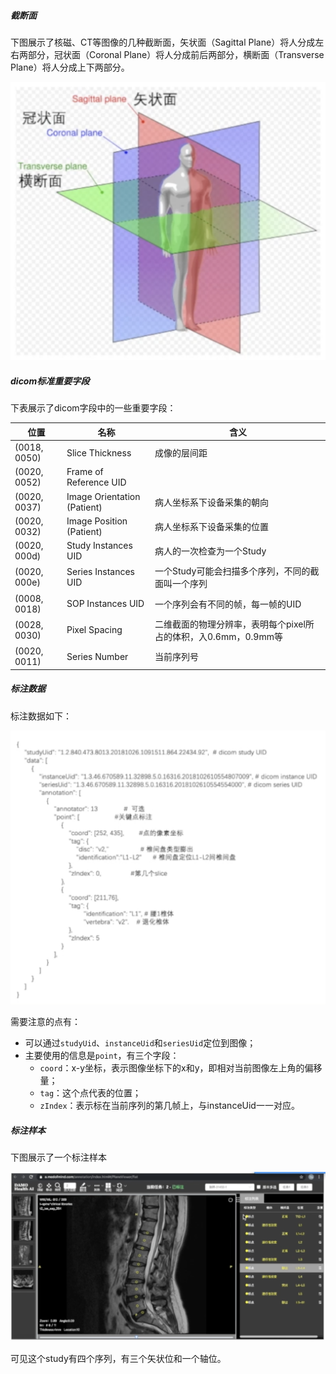##### 截断面

下图展示了核磁、CT等图像的几种截断面，矢状面（Sagittal Plane）将人分成左右两部分，冠状面（Coronal Plane）将人分成前后两部分，横断面（Transverse Plane）将人分成上下两部分。

<img src='planes.png' width='600px' />



##### dicom标准重要字段

下表展示了dicom字段中的一些重要字段：

| 位置         | 名称                        | 含义                                                         |
| ------------ | --------------------------- | ------------------------------------------------------------ |
| (0018, 0050) | Slice Thickness             | 成像的层间距                                                 |
| (0020, 0052) | Frame of Reference UID      |                                                              |
| (0020, 0037) | Image Orientation (Patient) | 病人坐标系下设备采集的朝向                                   |
| (0020, 0032) | Image Position (Patient)    | 病人坐标系下设备采集的位置                                   |
| (0020, 000d) | Study Instances UID         | 病人的一次检查为一个Study                                    |
| (0020, 000e) | Series Instances UID        | 一个Study可能会扫描多个序列，不同的截面叫一个序列            |
| (0008, 0018) | SOP Instances UID           | 一个序列会有不同的帧，每一帧的UID                            |
| (0028, 0030) | Pixel Spacing               | 二维截面的物理分辨率，表明每个pixel所占的体积，入0.6mm，0.9mm等 |
| (0020, 0011) | Series Number               | 当前序列号                                                   |



##### 标注数据

标注数据如下：

<img src='annot.png' width='750' />

需要注意的点有：

- 可以通过`studyUid`、`instanceUid`和`seriesUid`定位到图像；
- 主要使用的信息是`point`，有三个字段：
  - `coord`：x-y坐标，表示图像坐标下的x和y，即相对当前图像左上角的偏移量；
  - `tag`：这个点代表的位置；
  - `zIndex`：表示标在当前序列的第几帧上，与instanceUid一一对应。



##### 标注样本

下图展示了一个标注样本

<img src='sample.png' />

可见这个study有四个序列，有三个矢状位和一个轴位。